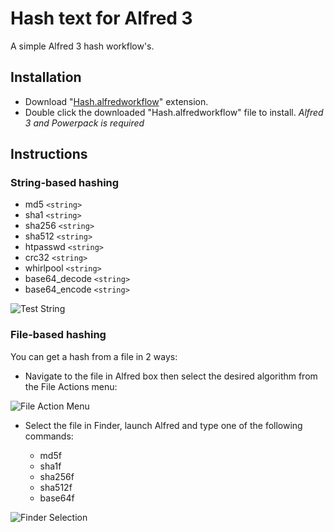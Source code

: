 Hash text for Alfred 3
============

A simple Alfred 3 hash workflow's.


Installation
----------------

- Download "[Hash.alfredworkflow](https://github.com/gethinyan/alfred3-hash/raw/master/Hash.alfredworkflow)" extension.
- Double click the downloaded "Hash.alfredworkflow" file to install.
*Alfred 3 and Powerpack is required*


Instructions
----------------

### String-based hashing

- md5 `<string>`
- sha1 `<string>`
- sha256 `<string>`
- sha512 `<string>`
- htpasswd `<string>`
- crc32 `<string>`
- whirlpool `<string>`
- base64_decode `<string>`
- base64_encode `<string>`

![Test String](http://f.cl.ly/items/13460c0l1P2h2a2j1l2C/Screen%20Shot%202015-01-06%20at%209.24.04%20AM.png)

### File-based hashing

You can get a hash from a file in 2 ways:

* Navigate to the file in Alfred box then select the desired algorithm from the File Actions menu:

![File Action Menu](http://f.cl.ly/items/3T2T3M2D3k0h3M0d1L1e/Screen%20Shot%202015-01-06%20at%209.06.12%20AM.png)

* Select the file in Finder, launch Alfred and type one of the following commands:

  - md5f
  - sha1f
  - sha256f
  - sha512f
  - base64f

![Finder Selection](http://f.cl.ly/items/000Z2s3n2q0Z3w0t3Q2x/hash.gif)
